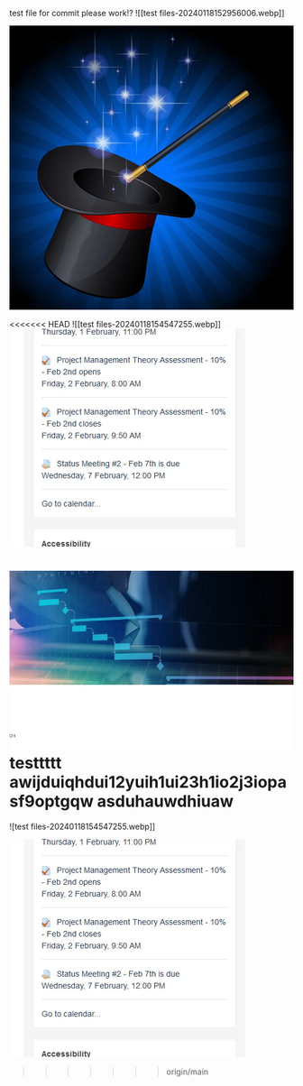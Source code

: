 test file for commit
please work!?
![[test files-20240118152956006.webp]]

![Alt text](../!Images/Magic-01.webp)


<<<<<<< HEAD
![[test files-20240118154547255.webp]]![](../!Images/test%20files-20240118154646722.webp)


![](../!Images/test%20files-20240118155039084.webp) testtttt
awijduiqhdui12yuih1ui23h1io2j3iopasf9optgqw
asduhauwdhiuaw
=======
![test files-20240118154547255.webp]]

![](../!Images/test%20files-20240118154646722.webp)
>>>>>>> origin/main
